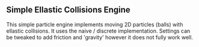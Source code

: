 ## Simple Ellastic Collisions Engine
This simple particle engine implements moving 2D particles (balls) with ellastic collisions. It uses the naive / discrete implementation. Settings can be tweaked to add friction and 'gravity' however it does not fully work well.


